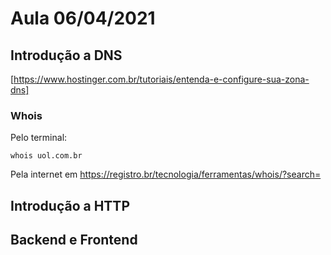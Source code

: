 # Aula 06/04/2021

## Introdução a DNS

[https://www.hostinger.com.br/tutoriais/entenda-e-configure-sua-zona-dns]

### Whois 

Pelo terminal:
```
whois uol.com.br
```

Pela internet em https://registro.br/tecnologia/ferramentas/whois/?search=


## Introdução a HTTP

## Backend e Frontend
